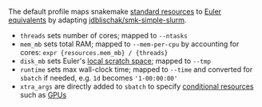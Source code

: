 The default profile maps snakemake [standard resources](https://snakemake.readthedocs.io/en/stable/snakefiles/rules.html#standard-resources)
to [Euler equivalents](https://scicomp.ethz.ch/wiki/Using_the_batch_system#Resource_requirements)
by adapting [jdblischak/smk-simple-slurm](https://github.com/jdblischak/smk-simple-slurm).

- `threads` sets number of cores; mapped to `--ntasks`
- `mem_mb` sets total RAM; mapped to `--mem-per-cpu` by accounting for cores: `expr {resources.mem_mb} / {threads}`
- `disk_mb` sets Euler's [local scratch space](https://scicomp.ethz.ch/wiki/Using_local_scratch); mapped to `--tmp`
- `runtime` sets max wall-clock time; mapped to `--time` and converted for `sbatch` if needed, e.g. `1d` becomes `'1-00:00:00'`
- `xtra_args` are directly added to `sbatch` to specify [conditional resources](https://github.com/jdblischak/smk-simple-slurm/tree/main/examples/conditional-resource) such as [GPUs](https://scicomp.ethz.ch/wiki/Using_the_batch_system#GPU)
